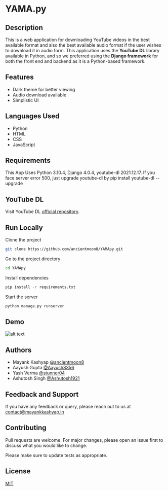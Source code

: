 # YAMA.py

## Description

This is a web application for downloading YouTube videos in the best available format and also the best available audio format if the user wishes to download it in audio form. This application uses the **YouTube DL** library available in Python, and so we preferred using the **Django framework** for both the front end and backend as it is a Python-based framework.

## Features

- Dark theme for better viewing
- Audio download available
- Simplistic UI

## Languages Used

* Python
* HTML
* CSS
* JavaScript

## Requirements

This App Uses Python 3.10.4, Django 4.0.4, youtube-dl 2021.12.17.
If you face server error 500, just upgrade youtube-dl by pip install youtube-dl --upgrade

## YouTube DL

Visit YouTube DL [official repository](https://github.com/ytdl-org/youtube-dl/).

## Run Locally

Clone the project

```bash
git clone https://github.com/ancientmoon8/YAMApy.git
```

Go to the project directory

```bash
cd YAMApy
```

Install dependencies

```bash
pip install -r requirements.txt
```

Start the server

```bash
python manage.py runserver
```
## Demo

![alt text](https://github.com/ancientmoon8/yamapy/blob/master/demo.gif)

## Authors

- Mayank Kashyap [@ancientmoon8](https://github.com/ancientmoon8)
- Aayush Gupta [@Aayush8356](https://github.com/Aayush8356)
- Yash Verma [@stunner04](https://github.com/stunner04)
- Ashutosh Singh [@Ashutosh1921](https://github.com/Ashutosh1921)

## Feedback and Support

If you have any feedback or query, please reach out to us at contact@mayankkashyap.in

## Contributing
Pull requests are welcome. For major changes, please open an issue first to discuss what you would like to change.

Please make sure to update tests as appropriate.

## License
[MIT](https://choosealicense.com/licenses/mit/)
